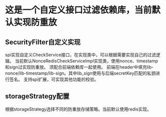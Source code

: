 # 这是一个自定义接口过滤依赖库，当前默认实现防重放

## SecurityFilter自定义实现
spi实现自定义CheckService接口，在实现类中，可以根据需要实现自己的过滤逻辑。
当前默认NonceRedisCheckServiceImpl实现类，使用nonce、timestamp和sign过实现防重放。
须配合前端依赖库一起使用。
前端在header中填充lib-nonce/lib-timestamp/lib-sign。其中lib_sign使用与后端secretKey匹配的私钥进行签名。
支持spi扩展，可实现其他功能的校验。

## storageStrategy配置
根据storageStrategy选择不同的防重放存储策略。当前默认使用redis实现。
